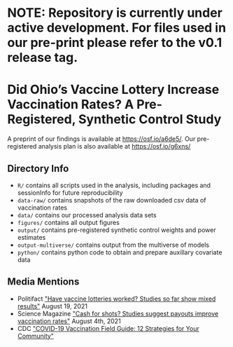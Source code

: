 # NOTE: Repository is currently under active development. For files used in our pre-print please refer to the v0.1 release tag.

# Did Ohio’s Vaccine Lottery Increase Vaccination Rates? A Pre-Registered, Synthetic Control Study

A preprint of our findings is available at https://osf.io/a6de5/. Our pre-registered analysis plan is also available at https://osf.io/g6xns/

## Directory Info

* `R/` contains all scripts used in the analysis, including packages and sessionInfo for future reproducibility 
* `data-raw/` contains snapshots of the raw downloaded csv data of vaccination rates 
* `data/` contains our processed analysis data sets
* `figures/` contains all output figures
* `output/` contains pre-registered synthetic control weights and power estimates
* `output-multiverse/` contains output from the multiverse of models 
* `python/` contains python code to obtain and prepare auxillary covariate data

## Media Mentions 

* Politifact ["Have vaccine lotteries worked? Studies so far show mixed results"](https://www.politifact.com/article/2021/aug/19/have-vaccine-lotteries-worked-studies-so-far-show-/) August 19, 2021
* Science Magazine ["Cash for shots? Studies suggest payouts improve vaccination rates"](https://www.sciencemag.org/news/2021/08/cash-shots-studies-suggest-payouts-improve-vaccination-rates) August 4th, 2021
* CDC ["COVID-19 Vaccination Field Guide: 12 Strategies for Your Community"](https://www.cdc.gov/vaccines/covid-19/downloads/covid19-vax-field-guide-12-strategies.pdf)

